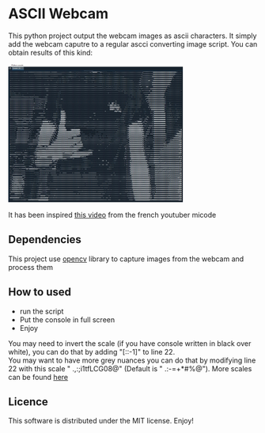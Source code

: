 # ASCII Webcam

This python project output the webcam images as ascii characters. It simply add the webcam caputre to a regular ascci converting image script. You can obtain results of this kind:

 <img src="./Capture.jpg" width="70%" >

 It has been inspired [this video](https://www.youtube.com/watch?v=DBnStqiLB-Q) from the french youtuber micode

## Dependencies

 This project use [opencv](https://pypi.org/project/opencv-python/) library to capture images from the webcam and process them

## How to used

* run the script
* Put the console in full screen
* Enjoy

You may need to invert the scale (if you have console written in black over white), you can do that by adding "[::-1]" to line 22.<br>
You may want to have more grey nuances you can do that by modifying line 22 with this scale " .,:;i1tfLCG08@" (Default is  " .:-=+*#%@"). More scales can be found [here](http://paulbourke.net/dataformats/asciiart/)

## Licence

This software is distributed under the MIT license. Enjoy!
